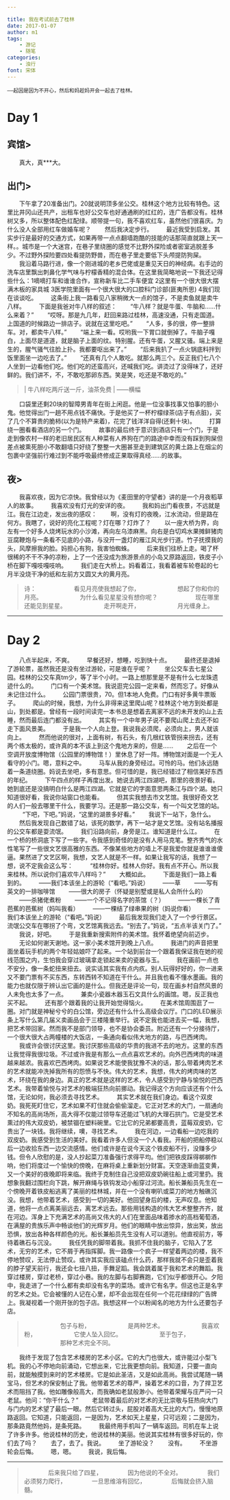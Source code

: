 ```yaml
---

title: 我在考试前去了桂林
date: 2017-01-07
author: m1
tags:
    - 游记
    - 随笔
categories:
    - 浊行
font: 宋体
---
```

    ——起因是因为不开心，然后和妈趁妈开会一起去了桂林。

# **Day 1**
## **宾馆>**
　　真大，真***大。
## **出门>**
　　下午拿了20准备出门。20就说明顶多坐公交。桂林这个地方比较有特色。这里比井冈山还共产，出租车也好公交车也好通通刷的红红的，连广告都没有。桂林树又多，所以整体配色红配绿。顺带提一句，我不喜欢红车，虽然他们很喜庆。为什么没人全部用红车做婚车呢？
　　然后我决定步行。
　　最近我受到启发。其实步行是最好的交通方式，如果再带一点点翻墙跑酷的技能的话那简直就跟上天一样。。城市是一个大迷宫，在巷子里绕圈的感觉不比野外探险或者密室逃脱差多少。不过野外探险要四处看提防野兽，而在巷子里走要低下头颅提防狗屎。
　　我沿着马路行进，像一个刚进城的老乡巴佬或是重见天日的神经病。右手边的洗车店里飘出刺鼻化学气味与柠檬香精的混合体。在这里我简略地说一下我还记得些什么：1嘀嘀打车和谁谁合作，宣称新车比二手车便宜 2这里有一个很大很大摆满木板的家具城 3医学院里面有一个很大很大的口腔科门诊部(匪夷所思) 4我们现在谈谈吃。
　　这条街上我一路看见八家稍微大一点的馆子，不是卖鱼就是卖牛八样。
　　下面是我爸对牛八样的叙述：
　　“牛八样？就是牛蛋、牛脑和……什么来着？”
　　“哎呀。那是九几年，赶回来路过桂林，高速没通，只有走国道。上国道的时候路边一排店子。说就在这里吃吧。”
　　“人多，多的很，停一整排车。对，都卖牛八样。”
　　“端上来一看。哎哟我一下胃口就倒掉了。牛脑子嘎白，上面尽是道道，就是脑子上面的纹。特别腥。还有牛蛋，又腥又骚。端上来是生的，腥气骚气往脸上扑。我都要呕出来了。”
　　“后来我扒了一点火锅底料拌到饭里面坐一边吃去了。”
　　“还真有几个人敢吃。就那么两三个。反正我们七八个人坐到一边看他们吃。他们吃的还蛮高兴，还喊我们吃。讲烫过了没得味了，还好鲜的。我们讲不，不，不敢吃那卵东西。笑是笑，吃还是不敢吃的。”

>   | 牛八样吃两斤送一斤，油茶免费 | ——横幅

　　口袋里还剩20块的智障男青年在街上闲逛。他是一位没事找事又怕事的胆小鬼。他觉得出门一趟不用点钱不痛快。于是他买了一杯柠檬绿茶(店子有点脏)，买了几个不算贵的脆柿(以为是特产来着)，花完了钱洋洋自得(还剩十块)。
　　打算绕一圈看看酒店的另一个门。
　　故事的最后终于意识到酒店只有一个门，于是走到像农村一样的老旧居民区有人种菜有人养狗在门的路途中幸而没有踩到狗屎但差点被熏死胆小不敢翻墙只好绕了整整一大圈甚至走到建筑区的黄土路上在烟尘的包裹中坚强前行难过到不能呼吸最终修成正果取得真经……的故事。

## **夜>**

　　我喜欢夜，因为它凉快。我曾经以为《麦田里的守望者》讲的是一个月夜稻草人的故事。
　　我喜欢没有灯光的安详的夜。
　　我和妈出门看夜景，不远就是江。我在江边走，发出夜的感叹：
　　啊，没有灯的夜晚，江水流动，但是路在何方。我瞎了，说好的亮化工程呢？灯在哪？灯炸了？
　　以一座大桥为界，向左有一个好多人烧烤玩水的小沙滩，再向左乌漆麻黑。向右是白切鸡水果摊鲜猪肉豆腐鞭炮与一条看不见底的小路，与没开一盏灯的雁江风光步行道。竹子抚摸我的头，风摩擦我的脸。妈担心有狗，我害怕蜘蛛。
　　后来我们往桥上走。喝了杯很稀的不干不净的凉粉，上了一个还没成为旅游景点的小岛又原路返回，铁皮子小桥在脚下嘎吱嘎吱响。
　　我们走在大桥上。妈看着江，我看着被车轮卷起的七月半没烧干净的纸和左前方又圆又大的黄月亮。

>   诗：
　　　　　　看见月亮使我想起了你，
　　　　　　想起了你和你的月亮。
　　　　　　为什么看见星星没有想你呢？
　　　　　　现在哪里还能见到星星。
　　　　　　走开啊走开，
　　　　　　月光缠身上。

---

# **Day 2**
　　八点半起床，不爽。
　　早餐还好，想睡，吃到快十点。
　　最终还是退掉了游轮票，虽然我还是没有坐过游轮，可是谁在乎呢？
　　坐公交车去七星公园。桂林的公交车真tm少，等了半个小时。一路上想那里是不是有什么七龙珠遗迹什么的。
　　门口有一个美术馆。我说逛完公园一定来看，然而忘了。好像从未记住过什么。
　　公园门票很贵，70。但1本地人免费。门口有好多黄牛票贩子。
　　爬山的时候，我想，为什么非得来这里爬山呢？桂林这个地方到处都是山，到处都是。曾经有一段时间读完一本书总是想着去离家不远的未开发的山上去睡，然而最后连门都没有出。
　　其实有一个中年男子说不要爬山爬上去还不如走下面风景美。
　　于是我一个人向上登。我说我必须爬，必须向上，男人就该向上。
　　然而他说的很对，上面有树，有石头，有几根红铁管拐来拐去，还有两个练太极的，或许真的本不该上到这个鬼地方来的，但是……
　　之后在一个空调开放度博物馆（公园里的博物馆！）里休息了好一阵。博物馆对面是一个无人看守的小门。嗯，意料之中。
　　马车从我的身旁经过。可怜的马。他们永远随着一条道绕圈。妈说去坐吧，多有意思。但可惜的是，我已经错过了相信美好东西的年纪。
　　下午四点的样子再度出发。她说去两江四湖吧，那里的夜景好看。她到底还是没搞明白什么是两江四湖。它就是它的字面意思两条江与四个湖。她只知道很好看，我说你站窗口也能看。
　　但其实我想去市文艺馆。我很好奇文艺的人们一般去哪里干什么，我要学习。还是那一路公交车，有一个叫文艺馆的站。
　　  “下吧，下吧。”妈说，“这里的湖景多好看。”
　　我说下一站下，急什么。
　　然后我发现自己数错了站，该死的数学，再下一站才是文艺馆。没有站名播报的公交车都是耍流氓。
　　我们沿路向前，身旁是江。谁知道是什么江。
　　在一个桥的桥洞底下写了一些字。令我感到奇怪的是没有人用马克笔。整齐秀气的水性笔写了一些很文艺很高雅的东西。不像某些地方的墙上不是我爱你就是谁谁谁傻逼。果然进了文艺区啊，我想，文艺人就是不一样。如果让我写的话，我想了一想，说不定我会这么写：
　　  “桂林你好。桂林人你好。我有点不开心。所以我来桂林。所以说你们喜欢牛八样吗？”
　　大概如此。
　　下面是我们一路上看到的。
　　——我们本该坐上的游轮（“看吧。”妈说）
　　——草
　　——写有英文的一排咖啡馆
　　——很大的房子（怀疑是别墅或是私人会所什么的）
　　——杀猪佬煮粉
　　——一个不记得名字的茶馆（？）
　　——一棵长了青芭蕉的芭蕉树（妈叫我看）
　　——一棵结了绿串果的树（妈说你看）
　　——我们本该坐上的游轮（“看吧。”妈说）
　　最后我发现我们走入了一个步行景区。流氓公交车在哪拐了个弯，文艺馆离我远去。“别去了。”妈说，“五点半该关门了。”
　　我说，好吧。
　　于是我重新搜索附件的美术馆。我怀着绝望向前迈步。
　　无论如何谢天谢地。这一家小美术馆开到晚上八点。
　　我进门的声音把里面坐着玩手机的两个年轻姑娘吓了起来。一个站到前台一个跟着我保证我在她的视线范围之内，生怕我会穿过玻璃拿走锁起来卖的瓷器与玉。
　　我在画前一点也不安分，像一条蛇扭来扭去。说实话其实我有点内疚。别人玩得好好的，你一进来又不要门票有不买东西，东转西转不知道在干什么。并且我也看不懂水墨画。我的能力也就仅限于辨认出它画的是什么。但我还是评论一句，现在画乡村自然风景的人未免也太多了一点。
　　兼卖小瓷器木器玉石文具什么的画馆。嗯，反正我也买不起。
　　还有那个跟着我的让我开始觉得恼火。
　　在美术馆周围逛了一圈。对门就是神秘兮兮的白公馆，旁边还有什么什么高级会议厅。门口的LED展示条上写什么第几届义卖画品会于三楼隆重举行。说不定我也能进去买一幅，我想，把艺术带回家。然而我不是部门领导，也不是协会委员。附近还有一个分接待厅，一个很大很大占两幢楼的大饭店，一条通向看似伟大地方的路，与巴西烤肉。
　　我或许会很讨厌这里。我讨厌那些高级的华贵的我进不去的地方。这里的东西让我觉得我很垃圾。不过或许我是有那么一点点喜欢艺术的。向外巴西烤肉的味道越来越浓。我喜欢巴西烤肉。如果说艺术能使我犹豫不决的话，那么带着烤肉艺术的艺术就能冲洗掉我所有的怨愤与不快。伟大的艺术，我想，伟大的烤肉味的艺术，环绕在我的身边。真正的艺术就是这样的艺术，令人感受到宁静与愉悦的巴西艺术。我带着愉悦与对艺术的极端狂热向前挪动。我记得这个方向应该还有个什么馆，无论如何，我必须去寻找艺术。
　　其实艺术就在我们身边。看这个双皮奶。我死死盯住它，艺术如果不盯住就会偷偷溜走。它正对艺术的大门，一扇通向不知名的高尚场所，高大得不仅能过领导车还能过飞机的大理石拱门。它是受艺术熏过的伟大双皮奶，被禁锢在塑料碗里。它比它的兄弟都要高贵，蓝莓双皮奶，它贵出了一块钱。我将继续，噢，寻找艺术。
　　我在河边，一边看船一边吃我的双皮奶。我感受到生活的美好。我看着许多人但没一个人看我。开船的把船停稳以后一边收拾东西一边交流感情。他们或许是在说今天这个铁皮船不行，没赚多少钱。但令人欣慰的是，没人抄起菜刀准备强行求得平均。他们把铁皮踩得梆梆作响，他们将度过一个愉快的傍晚，在麻将桌上重新划分财富。天空逐渐由蓝变黄，又一个美好的夜晚即将来临。我终于克制住自己没把双皮奶碗往船上或河里扔。我想象我翻过围栏向下跳，解开麻绳与铁钩发动小船穿过河流。船长兼船员先生在一个傍晚开着铁皮船逃离了美丽的桂林城，并在一个没有喇叭或菜刀的地方触礁沉没。我想，他带着艺术，感受到一切的美好。他回望身后的楼，无声叹息。他知道，他将一点点离美丽远去，离艺术远去。那些用钱构造的伟大艺术整整齐齐，就在河边。浑身上下充满艺术的高尚又伟大的人们在里面品味着掺水的高档葡萄酒，在满屋的贵族乐声中畅谈他们的光辉岁月。他们的眼睛中放出惊异，放出笑，放出恐惧，放出各种各样颜色的光。船长兼船员先生没有人可以道别。他直视前方，等待着礁石与沉没。
　　我任凭我的脚带着我。我抓不住我的脑子，它陷入了艺术，无穷的艺术，它不屑于再指挥脚。我一路像一个疯子一样望着两边的楼，我不停地赞叹，无法停止赞叹。或许其实我应该磕点什么药，那样我就不会只是歪着我的脖子望天前行，我还会七扭八扭，手舞足蹈。我会跳着属于我和艺术的舞蹈。我穿过楼房，穿过老桥，穿过小巷。我的左脚与右脚赛跑，它们似乎都很开心。夕阳中，我走进了一个什么都有卖却没有名字的菜场。或许它有名字。但这也正是名字的艺术之处。它会被懂的人记在心里，却不会出现在任何一个花花绿绿的广告牌上。我凝视着一个刚开张的包子店。我想这样一个以粉闻名的地方为什么还要包子店。

>　　　　　　包子与粉，
　　　　　　是两种艺术。
　　　　　　我喜欢粉，
　　　　　　它使人坠入回忆。
　　　　　　至于包子，
　　　　　　那种艺术完全不同。  


　　我终于发现了包含艺术楼房的艺术小区。它的大门也很大，或许能过小型飞机。我的心不停地向前涌动，它想出来，它比我更想向前。我知道，只要一直向前，就能触摸到来时的艺术楼房。它是如此圣洁，又是如此高尚。我尝试尾随一辆宝马，但艺术的保安制止了我。他带着艺术的尊严，操着艺术的口音，为了捍卫艺术而阻挡了我。他如雕像般高大，而我确如老鼠般渺小。他带着荣耀与庄严问一只老鼠。他问：“你干什么？”
　　老鼠带着最后的对艺术的无比崇敬与狂热向大门与门内的艺术望了最后一眼。然后它转过头，屁股对着高大无比的大门，慢慢地原路返回。它知道，只能返回，一是因为，艺术如天上星星，只可远观；二是因为，那条路竟然他妈，是条死路。
　　我最终用手机叫了一辆车返回。司机在车上说了许多许多。他说桂林的历史，他说桂林的美丽。他说其实桂林有很多好玩的，你们去了吗？
　　去了，去了。我说。
　　坐了游轮没？
　　没有。
　　不坐游轮会后悔。
　　嗯，嗯。
　　我说，我后悔。

---------------------------------------

>　　　　后来我只给了四星，
　　　　因为他说的不全对。
　　　　我们必须努力爬行，
　　　　一旦思维溶有回忆，
　　　　后悔就会挤入脑髓。

